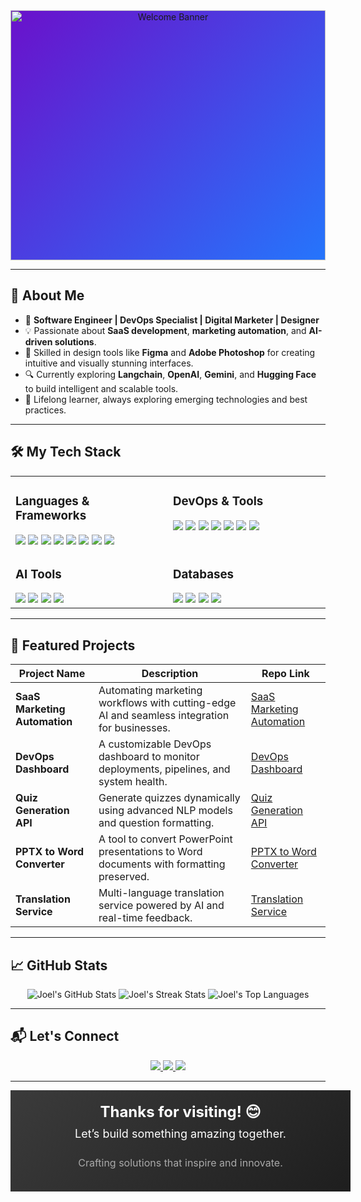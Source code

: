 <div style="width: 100%; background: linear-gradient(135deg, #6a11cb, #2575fc);">
  <div align="center">
    <img src="https://media.giphy.com/media/xT9IgzoKnwFNmISR8I/giphy.gif" alt="Welcome Banner" height="400px" width="100%" />
  </div>
</div>

---

## 🚀 About Me  

- 🌟 **Software Engineer | DevOps Specialist | Digital Marketer | Designer**  
- 💡 Passionate about **SaaS development**, **marketing automation**, and **AI-driven solutions**.  
- 🎨 Skilled in design tools like **Figma** and **Adobe Photoshop** for creating intuitive and visually stunning interfaces.  
- 🔍 Currently exploring **Langchain**, **OpenAI**, **Gemini**, and **Hugging Face** to build intelligent and scalable tools.  
- 🌱 Lifelong learner, always exploring emerging technologies and best practices.  

---

## 🛠️ My Tech Stack  

<div align="center">
  <table>
    <tr>
      <td valign="top" width="50%">
        <h3>Languages & Frameworks</h3>
        <div align="left">
          <img src="https://img.shields.io/badge/TypeScript-%23007ACC.svg?style=for-the-badge&logo=typescript&logoColor=white" />
          <img src="https://img.shields.io/badge/Python-%233776AB.svg?style=for-the-badge&logo=python&logoColor=white" />
          <img src="https://img.shields.io/badge/JavaScript-%23F7DF1E.svg?style=for-the-badge&logo=javascript&logoColor=black" />
          <img src="https://img.shields.io/badge/React-%2361DAFB.svg?style=for-the-badge&logo=react&logoColor=black" />
          <img src="https://img.shields.io/badge/Django-%23092E20.svg?style=for-the-badge&logo=django&logoColor=white" />
          <img src="https://img.shields.io/badge/Flask-%23000000.svg?style=for-the-badge&logo=flask&logoColor=white" />
          <img src="https://img.shields.io/badge/Next.js-%23000000.svg?style=for-the-badge&logo=nextdotjs&logoColor=white" />
          <img src="https://img.shields.io/badge/TailwindCSS-%2338B2AC.svg?style=for-the-badge&logo=tailwind-css&logoColor=white" />
        </div>
      </td>
      <td valign="top" width="50%">
        <h3>DevOps & Tools</h3>
        <div align="left">
          <img src="https://img.shields.io/badge/Docker-%232496ED.svg?style=for-the-badge&logo=docker&logoColor=white" />
          <img src="https://img.shields.io/badge/Kubernetes-%23326CE5.svg?style=for-the-badge&logo=kubernetes&logoColor=white" />
          <img src="https://img.shields.io/badge/GitHubActions-%232088FF.svg?style=for-the-badge&logo=githubactions&logoColor=white" />
          <img src="https://img.shields.io/badge/Jenkins-%23D24939.svg?style=for-the-badge&logo=jenkins&logoColor=white" />
          <img src="https://img.shields.io/badge/Ansible-%23EE0000.svg?style=for-the-badge&logo=ansible&logoColor=white" />
          <img src="https://img.shields.io/badge/AWS-%23232F3E.svg?style=for-the-badge&logo=amazonaws&logoColor=white" />
          <img src="https://img.shields.io/badge/GCP-%234285F4.svg?style=for-the-badge&logo=googlecloud&logoColor=white" />
        </div>
      </td>
    </tr>
    <tr>
      <td valign="top" width="50%">
        <h3>AI Tools</h3>
        <div align="left">
          <img src="https://img.shields.io/badge/Langchain-%23663399.svg?style=for-the-badge&logo=ai&logoColor=white" />
          <img src="https://img.shields.io/badge/OpenAI-%2300ADEF.svg?style=for-the-badge&logo=openai&logoColor=white" />
          <img src="https://img.shields.io/badge/HuggingFace-%23FF9900.svg?style=for-the-badge&logo=huggingface&logoColor=white" />
          <img src="https://img.shields.io/badge/Gemini-%230097FF.svg?style=for-the-badge&logo=ai&logoColor=white" />
        </div>
      </td>
      <td valign="top" width="50%">
        <h3>Databases</h3>
        <div align="left">
          <img src="https://img.shields.io/badge/MySQL-%234479A1.svg?style=for-the-badge&logo=mysql&logoColor=white" />
          <img src="https://img.shields.io/badge/PostgreSQL-%23336791.svg?style=for-the-badge&logo=postgresql&logoColor=white" />
          <img src="https://img.shields.io/badge/MongoDB-%2347A248.svg?style=for-the-badge&logo=mongodb&logoColor=white" />
          <img src="https://img.shields.io/badge/SQLite-%23003B57.svg?style=for-the-badge&logo=sqlite&logoColor=white" />
        </div>
      </td>
    </tr>
  </table>
</div>

---

## 🌟 Featured Projects  

| Project Name                  | Description                                                                                   | Repo Link                                                                 |
|-------------------------------|-----------------------------------------------------------------------------------------------|---------------------------------------------------------------------------|
| **SaaS Marketing Automation** | Automating marketing workflows with cutting-edge AI and seamless integration for businesses.   | [SaaS Marketing Automation](https://github.com/joelclaudius/saas-marketing-automation) |
| **DevOps Dashboard**           | A customizable DevOps dashboard to monitor deployments, pipelines, and system health.         | [DevOps Dashboard](https://github.com/joelclaudius/devops-dashboard)     |
| **Quiz Generation API**        | Generate quizzes dynamically using advanced NLP models and question formatting.               | [Quiz Generation API](https://github.com/joelclaudius/quiz-generation-api) |
| **PPTX to Word Converter**     | A tool to convert PowerPoint presentations to Word documents with formatting preserved.       | [PPTX to Word Converter](https://github.com/joelclaudius/pptx-to-word)   |
| **Translation Service**        | Multi-language translation service powered by AI and real-time feedback.                     | [Translation Service](https://github.com/joelclaudius/translation-service) |

---

## 📈 GitHub Stats  

<div align="center">
  <img src="https://github-readme-stats.vercel.app/api?username=joelclaudius&show_icons=true&theme=radical&hide_title=false" alt="Joel's GitHub Stats" />
  <img src="https://streak-stats.herokuapp.com/?user=joelclaudius&theme=radical" alt="Joel's Streak Stats" />
  <img src="https://github-readme-stats.vercel.app/api/top-langs/?username=joelclaudius&layout=compact&theme=radical" alt="Joel's Top Languages" />
</div>

---

## 📬 Let's Connect  

<div align="center">
  <a href="https://linkedin.com/in/joelclaudius">
    <img src="https://img.shields.io/badge/LinkedIn-%230077B5.svg?style=for-the-badge&logo=linkedin&logoColor=white" />
  </a>
  <a href="https://twitter.com/joelclaudius">
    <img src="https://img.shields.io/badge/Twitter-%231DA1F2.svg?style=for-the-badge&logo=twitter&logoColor=white" />
  </a>
  <a href="https://your-portfolio.com">
    <img src="https://img.shields.io/badge/Portfolio-%23000000.svg?style=for-the-badge&logo=portfolio&logoColor=white" />
  </a>
</div>

---

<div style="width: 100%; background: linear-gradient(135deg, #3b3b3b, #1e1e1e); color: white; text-align: center; padding: 20px; display: flex; flex-direction: column; align-items: center;">
  <h2 style="font-size: 24px; font-weight: bold; margin: 0;">Thanks for visiting! 😊</h2>
  <p style="font-size: 18px; margin: 10px 0;">Let’s build something amazing together.</p>
  <p style="font-size: 16px; color: #aaaaaa;">Crafting solutions that inspire and innovate.</p>
</div>
